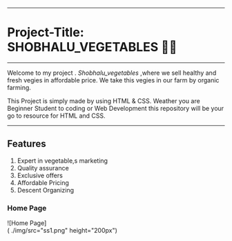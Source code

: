 
       

---
# Project-Title: SHOBHALU_VEGETABLES 💞✨<br>

---
Welcome to my project . *Shobhalu_vegetables* ,where  we sell healthy and fresh vegies in affordable price. We take this vegies in our farm by organic farming.<br>

This Project is simply made by using HTML & CSS. Weather you are Beginner Student to coding or Web Development this repository will be your go to resource for HTML and CSS.<br>

---
## Features<br>
1. Expert in vegetable,s marketing<br>
2. Quality assurance<br>
3. Exclusive offers<br>
4. Affordable Pricing<br>
5. Descent Organizing<br>
### Home Page
![Home Page]<br>
( ./img/src="ss1.png" height="200px")
    
    
